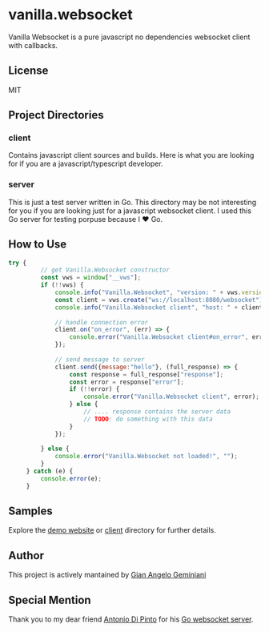 # vanilla.websocket
Vanilla Websocket is a pure javascript no dependencies websocket client with callbacks.

## License
MIT

## Project Directories

### client
Contains javascript client sources and builds.
Here is what you are looking for if you are a javascript/typescript developer.

### server
This is just a test server written in Go. 
This directory may be not interesting for you if you are looking just for a javascript websocket client.
I used this Go server for testing porpuse because I ❤️ Go.

## How to Use

```javascript
try {      
         // get Vanilla.Websocket constructor
         const vws = window["__vws"];
         if (!!vws) {
             console.info("Vanilla.Websocket", "version: " + vws.version);
             const client = vws.create("ws://localhost:8080/websocket");
             console.info("Vanilla.Websocket client", "host: " + client.host);
 
             // handle connection error
             client.on("on_error", (err) => {
                 console.error("Vanilla.Websocket client#on_error", err);
             });
 
             // send message to server
             client.send({message:"hello"}, (full_response) => {
                 const response = full_response["response"];
                 const error = response["error"];
                 if (!!error) {
                     console.error("Vanilla.Websocket client", error);
                 } else {
                     // .... response contains the server data
                     // TODO: do something with this data
                 }
             });
 
         } else {
             console.error("Vanilla.Websocket not loaded!", "");
         }
     } catch (e) {
         console.error(e);
     }
```

## Samples
Explore the [demo website](https://github.com/angelogeminiani/vanilla.websocket/tree/master/client/website) or [client](https://github.com/angelogeminiani/vanilla.websocket/tree/master/client) directory for further details.

## Author
This project is actively mantained by [Gian Angelo Geminiani](https://gianangelogeminiani.me)

## Special Mention
Thank you to my dear friend [Antonio Di Pinto](https://github.com/antoniodipinto) for his [Go websocket server](https://github.com/antoniodipinto/ikisocket).
